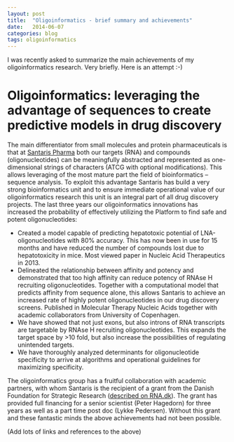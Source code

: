```yaml
---
layout: post
title:  "Oligoinformatics - brief summary and achievements"
date:   2014-06-07 
categories: blog
tags: oligoinformatics
---
```


I was recently asked to summarize the main achievements of my oligoinformatics research. Very briefly. Here is an attempt :-)


# Oligoinformatics: leveraging the advantage of sequences to create predictive models in drug discovery

The main differentiator from small molecules and protein pharmaceuticals is that at [Santaris Pharma](www.santaris.com) both our targets (RNA) and compounds (oligonucleotides) can be meaningfully abstracted and represented as one-dimensional strings of characters (ATCG with optional modifications).  This allows leveraging of the most mature part the field of bioinformatics – sequence analysis. To exploit this advantage Santaris has build a very strong bioinformatics unit and to ensure immediate operational value of our oligoinformatics research this unit is an integral part of all drug discovery projects.
The last three years our oligoinformatics innovations has increased the probability of effectively utilizing the Platform to find safe and potent oligonucleotides:

* Created a model capable of predicting hepatotoxic potential of LNA-oligonucleotides with 80% accuracy. This has now been in use for 15 months and have reduced the number of compounds lost due to hepatotoxicity in mice. Most viewed paper in Nucleic Acid Therapeutics in 2013.
* Delineated the relationship between affinity and potency and demonstrated that too high affinity can reduce potency of RNAse H recruiting oligonucleotides. Together with a computational model that predicts affinity from sequence alone, this allows Santaris to achieve an increased rate of highly potent oligonucleotides in our drug discovery screens. Published in Molecular Therapy Nucleic Acids together with academic collaborators from University of Copenhagen.
* We have showed that not just exons, but also introns of RNA transcripts are targetable by RNAse H recruiting oligonucleotides. This expands the target space by >10 fold, but also increase the possibilities of regulating unintended targets.
* We have thoroughly analyzed determinants for oligonucleotide specificity to arrive at algorithms and operational guidelines for maximizing specificity. 


The oligoinformatics group has a fruitful collaboration with academic partners, with whom Santaris is the recipient of a grant from the Danish Foundation for Strategic Research ([described on RNA.dk](rna.dk)). The grant has provided full financing for a senior scientist (Peter Hagedorn) for three years as well as a part time post doc (Lykke Pedersen). Without this grant and these fantastic minds the above achievements had not been possible.

(Add lots of links and references to the above)




